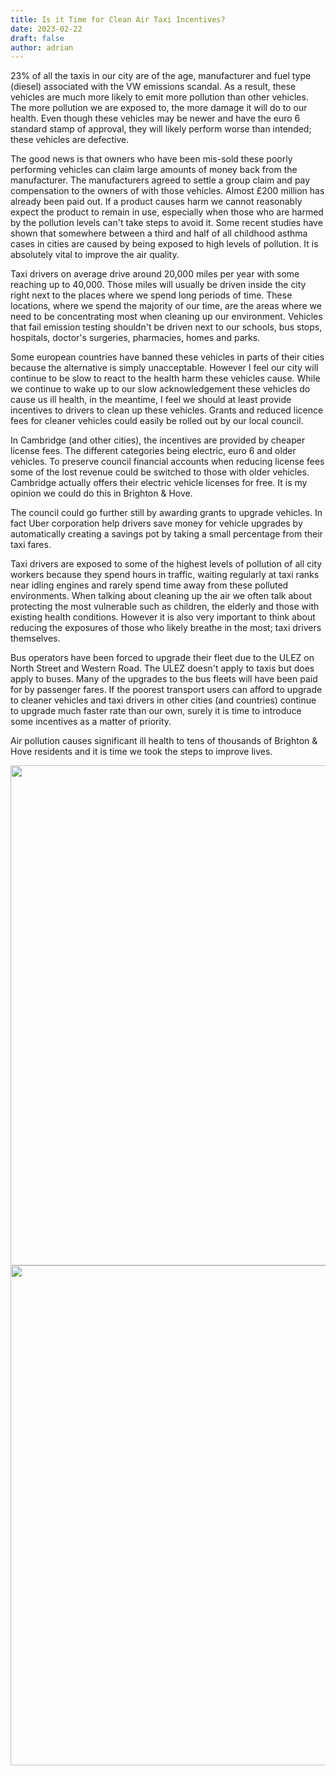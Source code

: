 ```yaml
---
title: Is it Time for Clean Air Taxi Incentives?
date: 2023-02-22
draft: false
author: adrian
---
```


23% of all the taxis in our city are of the age, manufacturer and fuel type (diesel) associated with the VW emissions scandal.
As a result, these vehicles are much more likely to emit more pollution than other vehicles.
The more pollution we are exposed to, the more damage it will do to our health.
Even though these vehicles may be newer and have the euro 6 standard stamp of approval,
they will likely perform worse than intended; these vehicles are defective.

The good news is that owners who have been mis-sold these poorly performing vehicles can claim large amounts of money back from the manufacturer.
The manufacturers agreed to settle a group claim and pay compensation to the owners of with those vehicles.
Almost £200 million has already been paid out.
If a product causes harm we cannot reasonably expect the product to remain in use, especially when those who are harmed by the pollution levels can't take steps to avoid it.
Some recent studies have shown that somewhere between a third and half of all childhood asthma cases in cities are caused by being exposed to high levels of pollution.
It is absolutely vital to improve the air quality.

Taxi drivers on average drive around 20,000 miles per year with some reaching up to 40,000.
Those miles will usually be driven inside the city right next to the places where we spend long periods of time.
These locations, where we spend the majority of our time, are the areas where we need to be concentrating most when cleaning up our environment.
Vehicles that fail emission testing shouldn't be driven next to our schools, bus stops, hospitals, doctor's surgeries, pharmacies, homes and parks.

Some european countries have banned these vehicles in parts of their cities because the alternative is simply unacceptable.
However I feel our city will continue to be slow to react to the health harm these vehicles cause.
While we continue to wake up to our slow acknowledgement these vehicles do cause us ill health, in the meantime, I feel we should at least provide incentives to drivers to clean up these vehicles.
Grants and reduced licence fees for cleaner vehicles could easily be rolled out by our local council.

In Cambridge (and other cities), the incentives are provided by cheaper license fees.
The different categories being electric, euro 6 and older vehicles.
To preserve council financial accounts when reducing license fees some of the lost revenue could be switched to those with older vehicles.
Cambridge actually offers their electric vehicle licenses for free.
It is my opinion we could do this in Brighton & Hove.

The council could go further still by awarding grants to upgrade vehicles.
In fact Uber corporation help drivers save money for vehicle upgrades by automatically creating a savings pot by taking a small percentage from their taxi fares.

Taxi drivers are exposed to some of the highest levels of pollution of all city workers because they spend hours in traffic,
waiting regularly at taxi ranks near idling engines and rarely spend time away from these polluted environments.
When talking about cleaning up the air we often talk about protecting the most vulnerable such as children, the elderly and those with existing health conditions.
However it is also very important to think about reducing the exposures of those who likely breathe in the most; taxi drivers themselves.

Bus operators have been forced to upgrade their fleet due to the ULEZ on North Street and Western Road.
The ULEZ doesn't apply to taxis but does apply to buses.
Many of the upgrades to the bus fleets will have been paid for by passenger fares.
If the poorest transport users can afford to upgrade to cleaner vehicles and taxi drivers in other cities (and countries) continue to upgrade
much faster rate than our own, surely it is time to introduce some incentives as a matter of priority.

Air pollution causes significant ill health to tens of thousands of Brighton & Hove residents and it is time we took the steps to improve lives.

<img src="{{ '/img/TaxiDieselByCity.png' | url }}" width="800" />

<img src="{{ '/img/TaxiElectric.png' | url }}" width="800" />

